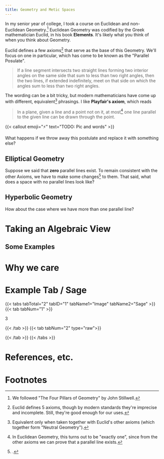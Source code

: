 ```yaml
---
title: Geometry and Metic Spaces
---
```


In my senior year of college, I took a course on Euclidean and non-Euclidean Geometry.[^1] Euclidean Geometry was codified by the Greek mathematician Euclid, in his book **Elements**. It's likely what you think of when you think about Geometry. 

Euclid defines a few axioms[^2] that serve as the base of this Geometry. We'll focus on one in particular, which has come to be known as the "Parallel Posulate".

> If a line segment intersects two straight lines forming two interior angles on the same side that sum to less than two right angles, then the two lines, if extended indefinitely, meet on that side on which the angles sum to less than two right angles.

The wording can be a bit tricky, but modern mathematicians have come up with different, equivalent[^3] phrasings. I like **Playfair's axiom**, which reads

> In a plane, given a line and a point not on it, at most[^4] one line parallel to the given line can be drawn through the point.

{{< callout emoji="⚡️" text="TODO: Pic and words" >}}

What happens if we throw away this postulate and replace it with something else?

## Elliptical Geometry

Suppose we said that **zero** parallel lines exist. To remain consistent with the other Axioms, we have to make some changes[^5] to them. That said, what does a space with no parallel lines look like?

## Hyperbolic Geometry

How about the case where we have more than one parallel line?

# Taking an Algebraic View

## Some Examples

# Why we care

# Example Tab / Sage

{{< tabs tabTotal="2" tabID="1" tabName1="Image" tabName2="Sage" >}}
{{< tab tabNum="1" >}}

3

{{< /tab >}}
{{< tab tabNum="2" type="raw">}}

<div class="sage">
  <script type="text/x-sage">1+2</script>
</div>

{{< /tab >}}
{{< /tabs >}}

# References, etc.

# Footnotes
[^1]: We followed "The Four Pillars of Geometry" by John Stillwell.
[^2]: Euclid defines 5 axioms, though by modern standards they're imprecise and incomplete. Still, they're good enough for our uses. 
[^3]: Equivalent only when taken together with Euclid's other axioms (which together form "Neutral Geometry"). 
[^4]: In Euclidean Geometry, this turns out to be "exactly one", since from the other axioms we can prove that a parallel line exists.
[^5]: .